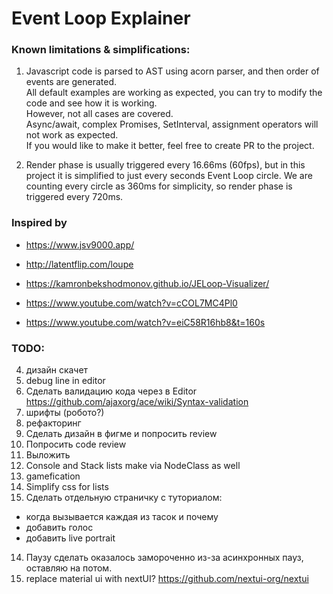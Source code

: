 # Event Loop Explainer


### Known limitations & simplifications:
1. Javascript code is parsed to AST using acorn parser, and then order of events are generated.  
All default examples are working as expected, you can try to modify the code and see how it is working.  
However, not all cases are covered.  
Async/await, complex Promises, SetInterval, assignment operators will not work as expected.  
If you would like to make it better, feel free to create PR to the project.

2. Render phase is usually triggered every 16.66ms (60fps), but in this project it is simplified to just every seconds Event Loop circle.
We are counting every circle as 360ms for simplicity, so render phase is triggered every 720ms.

### Inspired by
- https://www.jsv9000.app/
- http://latentflip.com/loupe
- https://kamronbekshodmonov.github.io/JELoop-Visualizer/

- https://www.youtube.com/watch?v=cCOL7MC4Pl0
- https://www.youtube.com/watch?v=eiC58R16hb8&t=160s


### TODO:
4. дизайн скачет
5. debug line in editor
6. Сделать валидацию кода через в Editor https://github.com/ajaxorg/ace/wiki/Syntax-validation  
7. шрифты (робото?)
7. рефакторинг
7. Сделать дизайн в фигме и попросить review
8. Попросить code review  
9. Выложить 
10. Console and Stack lists make via NodeClass as well
11. gamefication
12. Simplify css for lists 
13. Сделать отдельную страничку с туториалом:  
   - когда вызывается каждая из тасок и почему
   - добавить голос
   - добавить live portrait
14. Паузу сделать оказалось замороченно из-за асинхронных пауз, оставляю на потом.
15. replace material ui  with nextUI? https://github.com/nextui-org/nextui